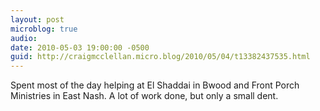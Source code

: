 ```yaml
---
layout: post
microblog: true
audio: 
date: 2010-05-03 19:00:00 -0500
guid: http://craigmcclellan.micro.blog/2010/05/04/t13382437535.html
---
```

Spent most of the day helping at El Shaddai in Bwood and Front Porch Ministries in East Nash.  A lot of work done, but only a small dent.
